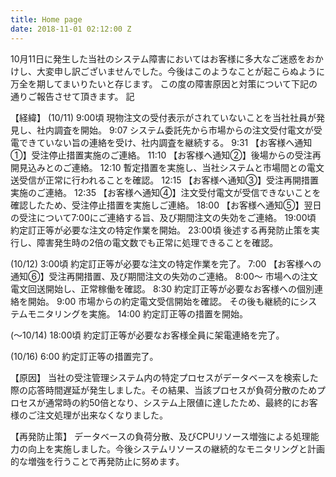 ```yaml
---
title: Home page
date: 2018-11-01 02:12:00 Z
---
```


10月11日に発生した当社のシステム障害においてはお客様に多大なご迷惑をおかけし、大変申し訳ございませんでした。今後はこのようなことが起こらぬように万全を期してまいりたいと存じます。 
この度の障害原因と対策について下記の通りご報告させて頂きます。
記

【経緯】 
(10/11) 
9:00頃 現物注文の受付表示がされていないことを当社社員が発見し、社内調査を開始。 
9:07 システム委託先から市場からの注文受付電文が受電できていない旨の連絡を受け、社内調査を継続する。 
9:31 【お客様へ通知①】受注停止措置実施のご連絡。 
11:10 【お客様へ通知②】後場からの受注再開見込みとのご連絡。 
12:10 暫定措置を実施し、当社システムと市場間との電文送受信が正常に行われることを確認。 
12:15 【お客様へ通知③】受注再開措置実施のご連絡。 
12:35 【お客様へ通知④】注文受付電文が受信できないことを確認したため、受注停止措置を実施しご連絡。 
18:00 【お客様へ通知⑤】翌日の受注について7:00にご連絡する旨、及び期間注文の失効をご連絡。 
19:00頃 約定訂正等が必要な注文の特定作業を開始。 
23:00頃 後述する再発防止策を実行し、障害発生時の2倍の電文数でも正常に処理できることを確認。 

(10/12) 
3:00頃 約定訂正等が必要な注文の特定作業を完了。 
7:00 【お客様への通知⑥】受注再開措置、及び期間注文の失効のご連絡。 
8:00～ 市場への注文電文回送開始し、正常稼働を確認。 
8:30 約定訂正等が必要なお客様への個別連絡を開始。 
9:00 市場からの約定電文受信開始を確認。 その後も継続的にシステムモニタリングを実施。
14:00 約定訂正等の措置を開始。 

(～10/14) 
18:00頃 約定訂正等が必要なお客様全員に架電連絡を完了。

(10/16) 
6:00 約定訂正等の措置完了。 

【原因】 
当社の受注管理システム内の特定プロセスがデータベースを検索した際の応答時間遅延が発生しました。その結果、当該プロセスが負荷分散のためプロセスが通常時の約50倍となり、システム上限値に達したため、最終的にお客様のご注文処理が出来なくなりました。

【再発防止策】
データベースの負荷分散、及びCPUリソース増強による処理能力の向上を実施しました。今後システムリソースの継続的なモニタリングと計画的な増強を行うことで再発防止に努めます。